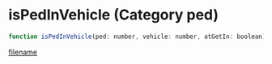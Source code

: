 # isPedInVehicle (Category ped)

```js
function isPedInVehicle(ped: number, vehicle: number, atGetIn: boolean): boolean
```

[filename](isPedInVehicle_m.md ':include')